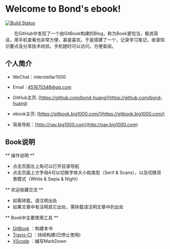 
# Welcome to Bond's ebook!
[![Build Status](https://app.travis-ci.com/bond-huang/ebook.svg?branch=master)](https://app.travis-ci.com/bond-huang/ebook)

&#8195;&#8195;在GitHub中发现了一个由GitBook构建的Blog，称为Book更恰当，极其简洁，用手机查看也非常方便，甚是喜欢。于是搭建了一个，记录学习笔记，收录知识要点及分享技术经验，手机随时可以访问，方便查阅。

## 个人简介
- WeChat：interstellar1000

- Email : 451675348@qq.com

- GitHub主页: [https://github.com/bond-huang](https://github.com/bond-huang)

- ebook主页: [https://gitbook.big1000.com/](https://gitbook.big1000.com/)

- 简易导航：[http://nav.big1000.com](http://nav.big1000.com)

## Book说明

** 操作说明 **
- 点击页面左上角可以打开目录导航
- 点击页面上方字母A可以切换字体大小和类型（Serif & Scans），以及切换背景模式（White & Sepia & Night）

** 欢迎收藏交流 **

- 如需转载，请注明出处
- 如果文章中有注明其它出处，需转载请注明文章中的出处

** Book中主要使用工具 ** 

- [GitBook](https://www.gitbook.com/) ：构建本书
- [Travis-CI](https://www.travis-ci.org/) ：持续构建(已停止使用)
- [VScode](https://code.visualstudio.com/) ：编写MarkDown

